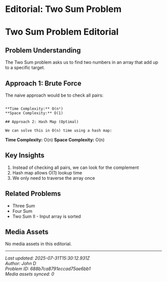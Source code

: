 # Editorial: Two Sum Problem

# Two Sum Problem Editorial

## Problem Understanding

The Two Sum problem asks us to find two numbers in an array that add up to a specific target.

## Approach 1: Brute Force

The naive approach would be to check all pairs:

``````

**Time Complexity:** O(n²)
**Space Complexity:** O(1)

## Approach 2: Hash Map (Optimal)

We can solve this in O(n) time using a hash map:

``````

**Time Complexity:** O(n)
**Space Complexity:** O(n)

## Key Insights

1. Instead of checking all pairs, we can look for the complement
2. Hash map allows O(1) lookup time
3. We only need to traverse the array once

## Related Problems

- Three Sum
- Four Sum
- Two Sum II - Input array is sorted

## Media Assets
No media assets in this editorial.

---
*Last updated: 2025-07-31T15:30:12.931Z*  
*Author: John D*  
*Problem ID: 688b7ca8791eccad75ae6bb1*  
*Media assets synced: 0*
